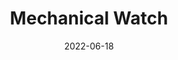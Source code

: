 ---
title: 'Mechanical Watch'
link: https://ciechanow.ski/mechanical-watch/
description: Interactive article explaining how a mechanical watch works.
tags: [fun, reading]
content-type: reading
date: 2022-06-18
---